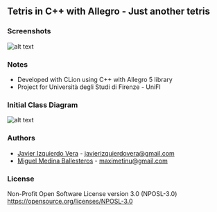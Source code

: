 ## Tetris in C++ with Allegro - Just another tetris


### Screenshots
![alt text](https://raw.githubusercontent.com/Lifka/TetrisAllegroC-/master/screenshots/screenshot1.png "Game")

### Notes
* Developed with CLion using C++ with Allegro 5 library
* Project for Università degli Studi di Firenze - UniFI


### Initial Class Diagram
![alt text](https://raw.githubusercontent.com/Lifka/TetrisAllegroC-/master/Class%20Diagram1.jpg "Class diagram")


### Authors
- [Javier Izquierdo Vera](https://github.com/Lifka/) - [javierizquierdovera@gmail.com](mailto:javierizquierdovera@gmail.com)
- [Miguel Medina Ballesteros](https://github.com/Maximetinu/) - [maximetinu@gmail.com](mailto:maximetinu@gmail.com)


### License
Non-Profit Open Software License version 3.0 (NPOSL-3.0) https://opensource.org/licenses/NPOSL-3.0

